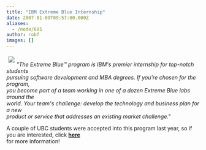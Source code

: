 ```yaml
---
title: "IBM Extreme Blue Internship"
date: 2007-01-09T09:57:00.000Z
aliases:
  - /node/685
author: robf
images: []
---
```


<div class="field field-name-body field-type-text-with-summary field-label-hidden"><div class="field-items"><div class="field-item even"><p><img src="https://www.ibm.com/i/v14/t/ibm-logo.gif" align="left" vspace="5" hspace="5"><br>
<i>&quot;The Extreme Blue&#x2122; program is IBM&apos;s premier internship for top-notch students<br>
pursuing software development and MBA degrees. If you&apos;re chosen for the program,<br>
you become part of a team working in one of a dozen Extreme Blue labs around the<br>
world. Your team&apos;s challenge: develop the technology and business plan for a new<br>
product or service that addresses an existing market challenge.&quot;</i></p>
<p>A couple of UBC students were accepted into this program last year, so if you are interested, click <a href="http://www-913.ibm.com/employment/us/extremeblue/index.html" target="_blank"><b>here</b></a><br>
for more information!</p>
</div></div></div>    <footer>
          </footer>
